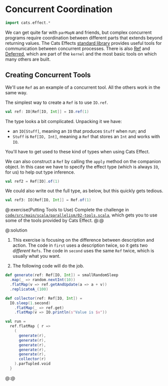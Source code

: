 # Concurrent Coordination

```scala mdoc:invisible
import cats.effect.*
```

We can get quite far with `parMapN` and friends, but complex concurrent programs require coordination between different parts that extends beyond returning values. The Cats Effects [standard library][std] provides useful tools for communication between concurrent processes. There is also [Ref][ref] and [Deferred][deferred], which are part of the `kernel` and the most basic tools on which many others are built.


## Creating Concurrent Tools

We'll use `Ref` as an example of a concurrent tool. All the others work in the same way.

The simplest way to create a `Ref` is to use `IO.ref`.

```scala mdoc:silent
val ref: IO[Ref[IO, Int]] = IO.ref(1)
```

The type looks a bit complicated. Unpacking it we have:

- an `IO[Stuff]`, meaning an `IO` that produces `Stuff` when run; and
- `Stuff` is `Ref[IO, Int]`, meaning a `Ref` that stores an `Int` and works with `IO`. 

You'll have to get used to these kind of types when using Cats Effect.

We can also construct a `Ref` by calling the `apply` method on the companion object. In this case we have to specify the effect type (which is always `IO`, for us) to help out type inference.

```scala mdoc:silent
val ref2 = Ref[IO].of(1)
```

We could also write out the full type, as below, but this quickly gets tedious.

```scala mdoc:silent
val ref3: IO[Ref[IO, Int]] = Ref.of(1)
```

@:exercise(Putting Tools to Use)
Complete the challenge in [`code/src/main/scala/parallelism/02-tools.scala`][tools-exercise], which gets you to use some of the tools provided by Cats Effect.
@:@

@:solution
1. This exercise is focusing on the difference between description and action. The code in `first` uses a description twice, so it gets two *different* `Refs`. The code in `second` uses the same `Ref` twice, which is usually what you want.

2. The following code will do the job.

```scala
def generate(ref: Ref[IO, Int]) = smallRandomSleep
  .map(_ => random.nextInt(10))
  .flatMap(v => ref.getAndUpdate(a => a + v))
  .replicateA_(100)

def collector(ref: Ref[IO, Int]) =
  IO.sleep(1.second)
    .flatMap(_ => ref.get)
    .flatMap(v => IO.println(s"Value is $v"))

val run =
  ref.flatMap { r =>
    (
      generate(r),
      generate(r),
      generate(r),
      generate(r),
      generate(r),
      collector(r)
    ).parTupled.void
  }
```
@:@

[std]: https://typelevel.org/cats-effect/api/3.x/cats/effect/std/index.html
[ref]: https://typelevel.org/cats-effect/api/3.x/cats/effect/kernel/Ref.html
[deferred]: https://typelevel.org/cats-effect/api/3.x/cats/effect/kernel/Deferred.html
[deferred-doc]: https://typelevel.org/cats-effect/docs/std/deferred
[tools-exercise]: https://github.com/creativescala/cats-effect-tutorial/blob/main/code/src/main/scala/parallelism/03-tools.scala
[deferred-exercise]: https://github.com/creativescala/cats-effect-tutorial/blob/main/code/src/main/scala/parallelism/03-deferred.scala
